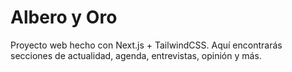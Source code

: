 # Albero y Oro
Proyecto web hecho con Next.js + TailwindCSS.
Aquí encontrarás secciones de actualidad, agenda, entrevistas, opinión y más.
